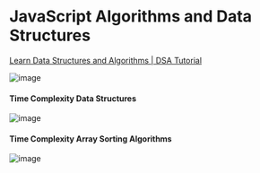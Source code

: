 # JavaScript Algorithms and Data Structures

[Learn Data Structures and Algorithms | DSA Tutorial](https://www.geeksforgeeks.org/learn-data-structures-and-algorithms-dsa-tutorial/)

![image](https://i.ytimg.com/vi/Qmt0QwzEmh0/maxresdefault.jpg)

#### Time Complexity Data Structures

![image](https://th.bing.com/th/id/R.bee42e296003cfdf2a80fec49c65d0cb?rik=HbPdF1QFmtfNCA&riu=http%3a%2f%2fbiercoff.com%2fcontent%2fimages%2f2016%2f07%2fScreenshot-2016-07-15-16-16-10.png&ehk=3FtTx3RPZiQL%2bQm6e5KI5vYqjjbGvI2gOt5NQFnm1tg%3d&risl=&pid=ImgRaw&r=0)

#### Time Complexity Array Sorting Algorithms

![image](https://th.bing.com/th/id/OIP.z8RA08uEnyUjJEfTSXc2VQHaFx?rs=1&pid=ImgDetMain)
